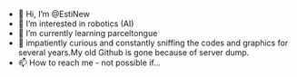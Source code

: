 - 👋 Hi, I’m @EstiNew
- 👀 I’m interested in robotics (AI)
- 🌱 I’m currently learning parceltongue
- 💞️ impatiently curious and constantly sniffing the codes and graphics for several years.My old Github is gone because of server dump.
- 📫 How to reach me - not possible if...

<!---
EstiNew/EstiNew is a ✨ special ✨ 
--->
